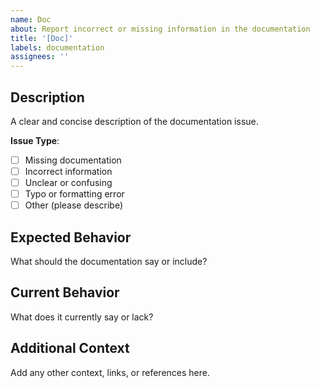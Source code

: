 ```yaml
---
name: Doc
about: Report incorrect or missing information in the documentation
title: '[Doc]'
labels: documentation
assignees: ''
---
```


## Description

A clear and concise description of the documentation issue.

**Issue Type**:

<!-- Check all that apply -->

- [ ] Missing documentation
- [ ] Incorrect information
- [ ] Unclear or confusing
- [ ] Typo or formatting error
- [ ] Other (please describe)

## Expected Behavior

What should the documentation say or include?

## Current Behavior

What does it currently say or lack?

## Additional Context

Add any other context, links, or references here.
